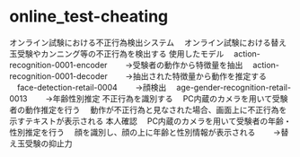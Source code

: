 # online_test-cheating

オンライン試験における不正行為検出システム
　オンライン試験における替え玉受験やカンニング等の不正行為を検出する
使用したモデル
　action-recognition-0001-encoder
　　→受験者の動作から特徴量を抽出
　action-recognition-0001-decoder
　　→抽出された特徴量から動作を推定する
　face-detection-retail-0004
　　→顔検出
　age-gender-recognition-retail-0013
　　→年齢性別推定
不正行為を識別する
　PC内蔵のカメラを用いて受験者の動作推定を行う
　動作が不正行為と見なされた場合、画面上に不正行為を示すテキストが表示される
本人確認
　PC内蔵のカメラを用いて受験者の年齢・性別推定を行う
　顔を識別し、顔の上に年齢と性別情報が表示される
　　→替え玉受験の抑止力
